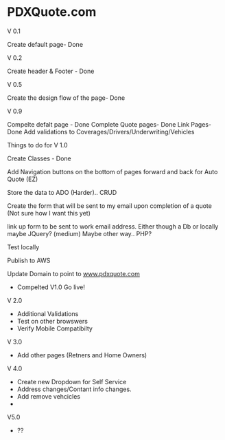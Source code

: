# PDXQuote.com

V 0.1

Create default page- Done

V 0.2

Create header & Footer - Done

V 0.5

Create the design flow of the page- Done

V 0.9

Compelte defalt page - Done
Complete Quote pages- Done
Link Pages- Done
Add validations to Coverages/Drivers/Underwriting/Vehicles




Things to do for V 1.0

Create Classes - Done

Add Navigation buttons on the bottom of pages forward and back for Auto Quote (EZ)

Store the data to ADO (Harder).. CRUD

Create the form that will be sent to my email upon completion of a quote (Not sure how I want this yet)

link up form to be sent to work email address. Either though a Db or locally maybe JQuery? (medium) Maybe other way.. PHP?

Test locally

Publish to AWS

Update Domain to point to www.pdxquote.com

- Compelted V1.0 Go live!

V 2.0

- Additional Validations
- Test on other browswers
- Verify Mobile Compatibilty


V 3.0

- Add other pages (Retners and Home Owners)


V 4.0

- Create new Dropdown for Self Service
- Address changes/Contant info changes.
- Add remove vehcicles
- 

V5.0

- ??
